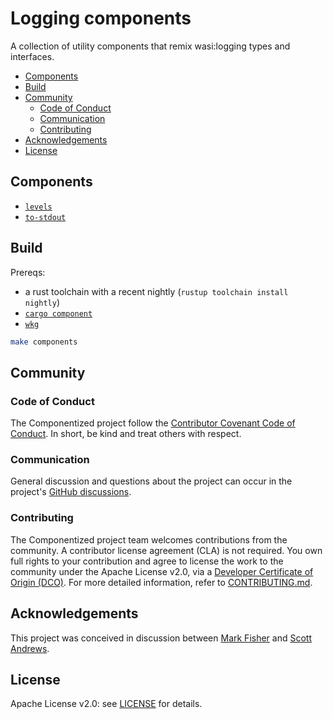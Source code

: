 # Logging components <!-- omit in toc -->

A collection of utility components that remix wasi:logging types and interfaces.

- [Components](#components)
- [Build](#build)
- [Community](#community)
  - [Code of Conduct](#code-of-conduct)
  - [Communication](#communication)
  - [Contributing](#contributing)
- [Acknowledgements](#acknowledgements)
- [License](#license)


## Components

- [`levels`](./components/levels/)
- [`to-stdout`](./components/to-stdout/)

## Build

Prereqs:
- a rust toolchain with a recent nightly (`rustup toolchain install nightly`)
- [`cargo component`](https://github.com/bytecodealliance/cargo-component)
- [`wkg`](https://github.com/bytecodealliance/wasm-pkg-tools)

```sh
make components
```

## Community

### Code of Conduct

The Componentized project follow the [Contributor Covenant Code of Conduct](./CODE_OF_CONDUCT.md). In short, be kind and treat others with respect.

### Communication

General discussion and questions about the project can occur in the project's [GitHub discussions](https://github.com/orgs/componentized/discussions).

### Contributing

The Componentized project team welcomes contributions from the community. A contributor license agreement (CLA) is not required. You own full rights to your contribution and agree to license the work to the community under the Apache License v2.0, via a [Developer Certificate of Origin (DCO)](https://developercertificate.org). For more detailed information, refer to [CONTRIBUTING.md](CONTRIBUTING.md).

## Acknowledgements

This project was conceived in discussion between [Mark Fisher](https://github.com/markfisher) and [Scott Andrews](https://github.com/scothis).

## License

Apache License v2.0: see [LICENSE](./LICENSE) for details.
